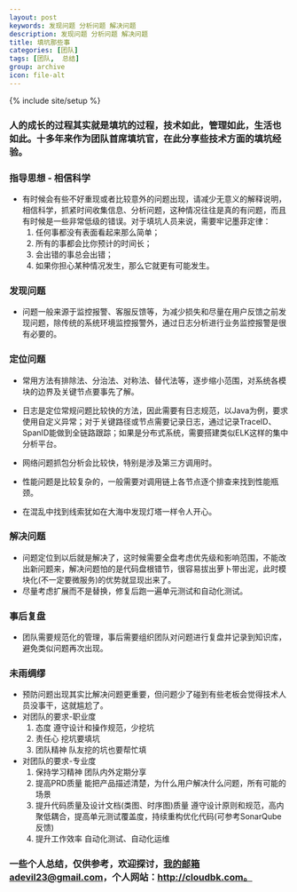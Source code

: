 ```yaml
---
layout: post
keywords: 发现问题 分析问题 解决问题
description: 发现问题 分析问题 解决问题
title: 填坑那些事
categories: [团队]
tags: [团队,  总结]
group: archive
icon: file-alt
---
```

{% include site/setup %}

### 人的成长的过程其实就是填坑的过程，技术如此，管理如此，生活也如此。十多年来作为团队首席填坑官，在此分享些技术方面的填坑经验。 ###

### 指导思想 - 相信科学 ###

- 有时候会有些不好重现或者比较意外的问题出现，请减少无意义的解释说明，相信科学，抓紧时间收集信息、分析问题，这种情况往往是真的有问题，而且有时候是一些非常低级的错误。对于填坑人员来说，需要牢记墨菲定律：
	1. 任何事都没有表面看起来那么简单；
	2. 所有的事都会比你预计的时间长；
	3. 会出错的事总会出错；
	4. 如果你担心某种情况发生，那么它就更有可能发生。

### 发现问题 ###

- 问题一般来源于监控报警、客服反馈等，为减少损失和尽量在用户反馈之前发现问题，除传统的系统环境监控报警外，通过日志分析进行业务监控报警是很有必要的。

### 定位问题 ###
- 常用方法有排除法、分治法、对称法、替代法等，逐步缩小范围，对系统各模块的边界及关键节点要事先了解。
- 日志是定位常规问题比较快的方法，因此需要有日志规范，以Java为例，要求使用自定义异常；对于关键路径或节点需要记录日志，通过记录TraceID、SpanID能做到全链路跟踪；如果是分布式系统，需要搭建类似ELK这样的集中分析平台。
- 网络问题抓包分析会比较快，特别是涉及第三方调用时。
- 性能问题是比较复杂的，一般需要对调用链上各节点逐个排查来找到性能瓶颈。

- 在混乱中找到线索犹如在大海中发现灯塔一样令人开心。

### 解决问题 ###
- 问题定位到以后就是解决了，这时候需要全盘考虑优先级和影响范围，不能改出新问题来，解决问题怕的是代码盘根错节，很容易拔出萝卜带出泥，此时模块化(不一定要微服务)的优势就显现出来了。
- 尽量考虑扩展而不是替换，修复后跑一遍单元测试和自动化测试。

### 事后复盘 ###
- 团队需要规范化的管理，事后需要组织团队对问题进行复盘并记录到知识库，避免类似问题再次出现。

### 未雨绸缪 ###
- 预防问题出现其实比解决问题更重要，但问题少了碰到有些老板会觉得技术人员没事干，这就尴尬了。
- 对团队的要求-职业度
	1. 态度 遵守设计和操作规范，少挖坑
	2. 责任心 挖坑要填坑
	3. 团队精神 队友挖的坑也要帮忙填
- 对团队的要求-专业度
	1. 保持学习精神 团队内外定期分享
	2. 提高PRD质量 能把产品描述清楚，为什么用户解决什么问题，所有可能的场景
	3. 提升代码质量及设计文档(类图、时序图)质量 遵守设计原则和规范，高内聚低耦合，提高单元测试覆盖度，持续重构优化代码(可参考SonarQube反馈)
	4. 提升工作效率 自动化测试、自动化运维
	
### 一些个人总结，仅供参考，欢迎探讨，我的邮箱adevil23@gmail.com，个人网站：http://cloudbk.com。 ###
